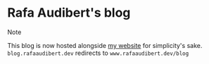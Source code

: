 # Rafa Audibert's blog

> [!NOTE]  
> This blog is now hosted alongside [my website](https://github.com/rafaeelaudibert/rafaaudibert.dev) for simplicity's sake.
> `blog.rafaaudibert.dev` redirects to `www.rafaaudibert.dev/blog`
